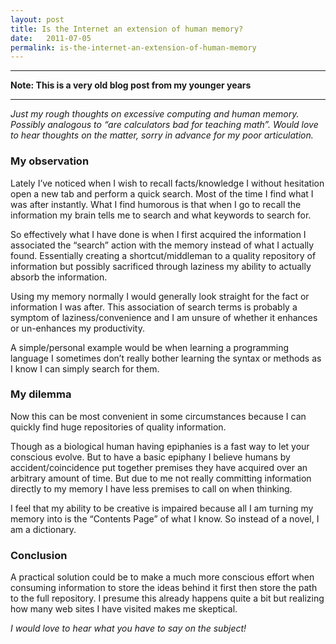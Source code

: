 ```yaml
---
layout: post
title: Is the Internet an extension of human memory?
date:   2011-07-05
permalink: is-the-internet-an-extension-of-human-memory
---
```


----

**Note: This is a very old blog post from my younger years**

----

_Just my rough thoughts on excessive computing and human memory.   Possibly analogous to “are calculators bad for teaching math”.   Would love to hear thoughts on the matter, sorry in advance for my poor articulation._

### My observation

Lately I’ve noticed when I wish to recall facts/knowledge I without hesitation open a new tab and perform a quick search.   Most of the time I find what I was after instantly.   What I find humorous is that when I go to recall the information my brain tells me to search and what keywords to search for.   

So effectively what I have done is when I first acquired the information I associated the “search” action with the memory instead of what I actually found.   Essentially creating a shortcut/middleman to a quality repository of information but possibly sacrificed through laziness my ability to actually absorb the information.

Using my memory normally I would generally look straight for the fact or information I was after.   This association of search terms is probably a symptom of laziness/convenience and I am unsure of whether it enhances or un-enhances my productivity.  

A simple/personal example would be when learning a programming language I sometimes don’t really bother learning the syntax or methods as I know I can simply search for them.

### My dilemma
 
Now this can be most convenient in some circumstances because I can quickly find huge repositories of quality information.

Though as a biological human having epiphanies is a fast way to let your conscious evolve.    But to have a basic epiphany I believe humans by accident/coincidence put together premises they have acquired over an arbitrary amount of time.   But due to me not really committing information directly to my memory I have less premises to call on when thinking.   

I feel that my ability to be creative is impaired because all I am turning my memory into is the “Contents Page” of what I know.   So instead of a novel, I am a dictionary.

### Conclusion

A practical solution could be to make a much more conscious effort when consuming information to store the ideas behind it first then store the path to the full repository.   I presume this already happens quite a bit but realizing how many web sites I have visited makes me skeptical.

_I would love to hear what you have to say on the subject!_
